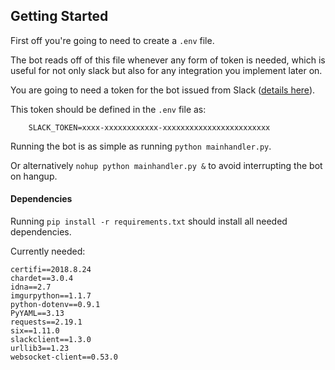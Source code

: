 ## Getting Started

First off you're going to need to create a `.env` file.

The bot reads off of this file whenever any form of token is needed, which is useful for not only slack but also for any integration you implement later on.

You are going to need a token for the bot issued from Slack ([details here](https://api.slack.com/bot-users#)).

This token should be defined in the `.env` file as:
 
        SLACK_TOKEN=xxxx-xxxxxxxxxxxx-xxxxxxxxxxxxxxxxxxxxxxxx
 
Running the bot is as simple as running `python mainhandler.py`.

Or alternatively `nohup python mainhandler.py &` to avoid interrupting the bot on hangup.

#### Dependencies

Running `pip install -r requirements.txt` should install all needed dependencies.

Currently needed:

    certifi==2018.8.24
    chardet==3.0.4
    idna==2.7
    imgurpython==1.1.7
    python-dotenv==0.9.1
    PyYAML==3.13
    requests==2.19.1
    six==1.11.0
    slackclient==1.3.0
    urllib3==1.23
    websocket-client==0.53.0

